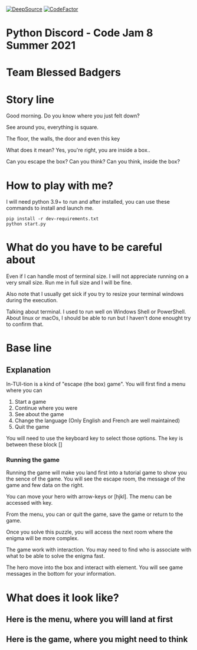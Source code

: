 [![DeepSource](https://deepsource.io/gh/StephD/CJ8-blessed-badgers.svg/?label=active+issues&show_trend=true&token=s8xqRUdIFJeB-Cd-zTynrJIw)](https://deepsource.io/gh/StephD/CJ8-blessed-badgers/?ref=repository-badge)
[![CodeFactor](https://www.codefactor.io/repository/github/stephd/cj8-blessed-badgers/badge?s=a5743e65f580e29c6f82336dbcf4703b2b835113)](https://www.codefactor.io/repository/github/stephd/cj8-blessed-badgers)

# Python Discord - Code Jam 8 Summer 2021
# Team Blessed Badgers

# Story line

Good morning. Do you know where you just felt down?

See around you, everything is square.

The floor, the walls, the door and even this key

What does it mean? Yes, you're right, you are inside a box..

Can you escape the box?
Can you think?
Can you think, inside the box?

# How to play with me?

I will need python 3.9+ to run and after installed, you can use these commands to install and launch me.

```
pip install -r dev-requirements.txt
python start.py
```

# What do you have to be careful about

Even if I can handle most of terminal size. I will not appreciate running on a very small size.
Run me in full size and I will be fine.

Also note that I usually get sick if you try to resize your terminal windows during the execution.

Talking about terminal. I used to run well on Windows Shell or PowerShell.
About linux or macOs, I should be able to run but I haven't done enought try to confirm that.


# Base line

## Explanation

In-TUI-tion is a kind of "escape (the box) game".
You will first find a menu where you can

1. Start a game
2. Continue where you were
3. See about the game
4. Change the language (Only English and French are well maintained)
5. Quit the game

You will need to use the keyboard key to select those options.
The key is between these block []

### Running the game

Running the game will make you land first into a tutorial game to show you the sence of the game.
You will see the escape room, the message of the game and few data on the right.

You can move your hero with arrow-keys or [hjkl]. The menu can be accessed with <ESC> key.

From the menu, you can or quit the game, save the game or return to the game.

Once you solve this puzzle, you will access the next room where the enigma will be more complex.

The game work with interaction. You may need to find who is associate with what to be able to solve the enigma fast.

The hero move into the box and interact with element. You will see game messages in the bottom for your information.



# What does it look like?

## Here is the menu, where you will land at first

## Here is the game, where you might need to think
